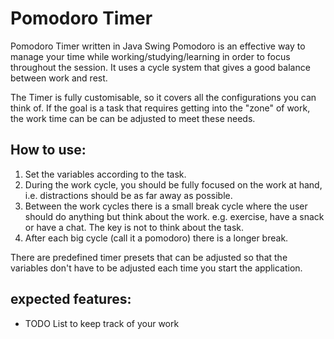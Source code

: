 # Pomodoro Timer
Pomodoro Timer written in Java Swing
Pomodoro is an effective way to manage your time while working/studying/learning in order to focus throughout the session.
It uses a cycle system that gives a good balance between work and rest.

The Timer is fully customisable, so it covers all the configurations you can think of.
If the goal is a task that requires getting into the "zone" of work, the work time can be can be adjusted to meet these needs.

## How to use:
1. Set the variables according to the task.
2. During the work cycle, you should be fully focused on the work at hand, i.e. distractions should be as far away as possible.
3. Between the work cycles there is a small break cycle where the user should do anything but think about the work.
e.g. exercise, have a snack or have a chat.
The key is not to think about the task.
4. After each big cycle (call it a pomodoro) there is a longer break.

There are predefined timer presets that can be adjusted so that the variables don't have to be adjusted each time you start the application.

## expected features:
- TODO List to keep track of your work 

